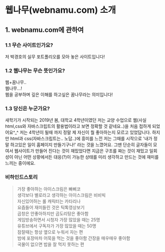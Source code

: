 ﻿# 웹나무(webnamu.com) 소개   
## 1. webnamu.com에 관하여   
### 1.1 무슨 사이트인가요?   
저 박경호의 실무 포트폴리오를 모아 놓은 사이트입니다!   
### 1.2 웹나무는 무슨 뜻인가요?   
웹+꿈나무..   
웹나무...!   
웹을 공부하며 깊은 이해를 하고싶은 꿈나무라는 의미입니다!   
### 1.3 당신은 누군가요?   
새학기가 시작되는 2019년 봄, 대학교 4학년이였던 저는 교양 수업으로 웹(사실 html,css와 자바스크립트의 활용법이라고 보면 정확할 것 같네요..)을 처음 접하게 되었어요^_^ 저는 4학년이 될때 까지 정말 제 자신이 뭘 좋아하는지 모르고 있었답니다. 하지만 html과 css(자바스크립트는.. 노답..)에 흥미를 느낀 저는 그때를 시작으로 '내가 정말 하고있은 일이 홈페이지 만들기구나!' 라는 것을 느꼈어요. 그땐 단순히 글자들이 모여서 웹사이트가 만들어 진다는 것이 재밌었다면 지금은 구조를 짜는 것이 재밌고 일회성이 아닌 어떤 상황에서든 대응(?)이 가능한 상태를 미리 생각하고 만드는 것에 재미를 느끼는 중이에요.   
   
### 비하인드스토리
> 가장 좋아하는 아이스크림은 빠삐코   
> 생각보다 별로라고 생각하는 아이스크림은 비비빅   
> 자신있어하는 롤 캐릭터는 카타리나   
> 요즘들어 재미들린 것은 틱톡영상보기  
> 곱창은 안좋아하지만 곱도리탕은 좋아함  
> 게임방송하면서 시청자 가장 많았을 때는 25명   
> 유튜브에서 구독자가 가장 많았을 때는 50명   
> 잠잘때는 항상 옆으로 누워서 자는 편   
> 밤에 포장마차 어묵을 먹는 것을 좋아함
> 간장을 매우매우 좋아함   
> 국물이 없으면 밥을 잘 먹지 못하는 편   
